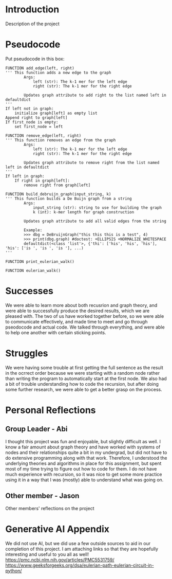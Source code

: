 # Introduction
Description of the project

# Pseudocode
Put pseudocode in this box:

```
FUNCTION add_edge(left, right)
''' This function adds a new edge to the graph
        Args:
            left (str): The k-1 mer for the left edge
            right (str): The k-1 mer for the right edge

        Updates graph attribute to add right to the list named left in defaultdict   
'''
If left not in graph:
    initialize graph[left] as empty list
Append right to graph[left]
If first_node is empty:
    set first_node = left
```
```
FUNCTION remove_edge(left, right)
''' This function removes an edge from the graph
        Args:
            left (str): The k-1 mer for the left edge
            right (str): The k-1 mer for the right edge

        Updates graph attribute to remove right from the list named left in defaultdict
'''
If left in graph:
    If right in graph[left]:
        remove right from graph[left]
```
```
FUNCTION build_debruijn_graph(input_string, k)
''' This function builds a De Buijn graph from a string
        Args:
            input_string (str): string to use for building the graph
            k (int): k-mer length for graph construction

        Updates graph attribute to add all valid edges from the string
        
        Example:
        >>> dbg = DeBruijnGraph("this this this is a test", 4)
        >>> print(dbg.graph) #doctest: +ELLIPSIS +NORMALIZE_WHITESPACE
        defaultdict(<class 'list'>, {'thi': ['his', 'his', 'his'], 'his': ['is ', 'is ', 'is '], ...)
'''
```
```
FUNCTION print_eulerian_walk()
```
```
FUNCTION eulerian_walk()
```

# Successes
We were able to learn more about both recusrion and graph theory, and were able to successfully produce the desired results, which we are pleased with. The two of us have worked together before, so we were able to communicate effectively, and made time to meet and go through pseodocode and actual code. We talked through everything, and were able to help one another with certain sticking points. 

# Struggles
We were having some trouble at first getting the full sentence as the result in the ocrrect order because we were starting with a random node rather than writing the program to automatically start at the first node. We also had a bit of trouble understanding how to code the recursion, but after doing some further research, we were able to get a better grasp on the process. 

# Personal Reflections
## Group Leader - Abi
I thought this project was fun and enjoyable, but slightly difficult as well. I know a fair amount about graph theory and have worked with systems of nodes and their relationships quite a bit in my undergrad, but did not have to do extensive programming along with that work. Therefore, I understood the underlying theories and algorithms in place for this assignment, but spent most of my time trying to figure out how to code for them. I do not have much experience with recursion, so it was nice to get some more practice using it in a way that I was (mostly) able to understand what was going on. 

## Other member - Jason
Other members' reflections on the project

# Generative AI Appendix
We did not use AI, but we did use a few outside sources to aid in our completion of this project. I am attaching links so that they are hopefully interesting and useful to you all as well!
https://pmc.ncbi.nlm.nih.gov/articles/PMC5531759/
https://www.geeksforgeeks.org/dsa/eulerian-path-eulerian-circuit-in-python/
